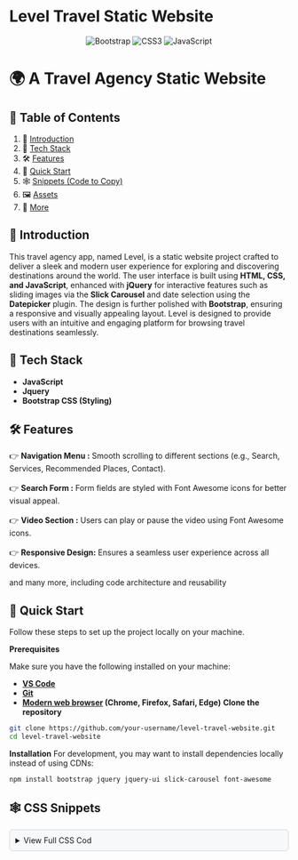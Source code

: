 # Level Travel Static Website

<p align="center">
  <img src="https://img.shields.io/badge/Bootstrap-7952B3?style=for-the-badge&logo=bootstrap&logoColor=white" alt="Bootstrap">
  <img src="https://img.shields.io/badge/CSS3-1572B6?style=for-the-badge&logo=css3&logoColor=white" alt="CSS3">
  <img src="https://img.shields.io/badge/JavaScript-F7DF1E?style=for-the-badge&logo=javascript&logoColor=black" alt="JavaScript">
</p>

# 🌍 A Travel Agency Static Website

## 📖 Table of Contents
1. 🤖 [Introduction](#introduction)
2. 🔧 [Tech Stack](#tech-stack)
3. 🛠 [Features](#features)
4. 🚀 [Quick Start](#quick-start)
5. 🕸️ [Snippets (Code to Copy)](#snippets)
6. 🖼 [Assets](#assets)
7. 📌 [More](#more)

<a id="introduction"></a>
## 🤖 Introduction
This travel agency app, named Level, is a static website project crafted to deliver a sleek and modern user experience for exploring and discovering destinations around the world. The user interface is built using **HTML, CSS, and JavaScript**, enhanced with **jQuery** for interactive features such as sliding images via the **Slick Carousel** and date selection using the **Datepicker** plugin. The design is further polished with **Bootstrap**, ensuring a responsive and visually appealing layout. Level is designed to provide users with an intuitive and engaging platform for browsing travel destinations seamlessly.

<a id="tech-stack"></a>
## 🔧 Tech Stack
- **JavaScript**
- **Jquery**
- **Bootstrap CSS (Styling)**

<a id="features"></a>
## 🛠 Features
👉 **Navigation Menu :** Smooth scrolling to different sections (e.g., Search, Services, Recommended Places, Contact).</br></br>
👉 **Search Form :** Form fields are styled with Font Awesome icons for better visual appeal.</br></br>
👉 **Video Section :** Users can play or pause the video using Font Awesome icons.</br></br>
👉 **Responsive Design:** Ensures a seamless user experience across all devices.</br>

and many more, including code architecture and reusability

<a id="quick-start"></a>
## 🚀 Quick Start
Follow these steps to set up the project locally on your machine.

**Prerequisites**

Make sure you have the following installed on your machine:
- **[VS Code](https://code.visualstudio.com/download)**
- **[Git](https://git-scm.com/)**
- **[Modern web browser](#) (Chrome, Firefox, Safari, Edge)**
**Clone the repository**
```bash
git clone https://github.com/your-username/level-travel-website.git
cd level-travel-website
```
**Installation**
For development, you may want to install dependencies locally instead of using CDNs:
```bash
npm install bootstrap jquery jquery-ui slick-carousel font-awesome
```
## 🕸️ CSS Snippets

<details >
<summary style="background: #f6f8fa; border-radius: 6px; padding: 10px; border: 1px solid #d1d5da; margin-bottom: 15px;cursor: pointer;">View Full CSS Cod</summary>

```css
:root {
    /* COLORS */
    --color-primary: #ee5057;
    --color-secondary: #111;
    --color-text: #898989;
    --color-light: #f4f4f4;

    /* FONTS */
    --font-primary: 'Open Sans', Helvetica, Arial, sans-serif;
    --font-bold: 700;
    --font-light: 400;
    --font-size-text: 13px;
    --font-size-title: 20px;
    --font-size-section-title: 48px;

    /* SIZE */
    --size-primary: 25px;
    --size-half: calc(var(--size-primary) / 2);
    --size-double: calc(var(--size-primary) * 2);
    --margin-primary: var(--size-primary);
    --margin-half: calc(var(--size-primary) / 2);
    --margin-double: calc(var(--size-primary) * 2);
    --padding-primary: var(--size-primary);
    --padding-half: var(--size-half);
    --padding-double: var(--size-double);
    --height-primary: 120px;
}

html {
    scroll-behavior: smooth;
    scroll-padding-top: 0px;
}

a {
    color: inherit;
    text-decoration: none;
}

/* VIDEO */
.video-container {
    overflow: hidden;
    width: 100%;
    height: 257px;
    position: relative;
}

.video-overlay {
    position: absolute;
    background-color: rgb(0 0 0 / 50%);
    width: 100%;
    height: 257px;
    z-index: 1;
    justify-content: center;
    align-items: center;
    display: flex;
}

.video-control-play , .video-control-pause {
    color: white;
    font-size: var(--font-size-section-title);
    cursor: pointer;
}

.video-control-pause {
    display: none;
}

.video-container video {
    width: 100%;
}

@media (min-width: 768px) {
    .navbar {
        height: var(--height-primary);
    }

    .navbar .navbar-nav .level-nav-link.nav-link {
        padding: var(--padding-double) var(--padding-primary);
    }

    .video-container {
        height: 515px;
    }

    .video-overlay {
        height: 515px;
    }
}

/* NABVAR */
.navbar .navbar-nav .level-nav-link.nav-link {
    padding-right: var(--padding-primary);
    padding-left: var(--padding-primary);
}

.navbar .navbar-nav .level-nav-link.nav-link.active,
.navbar .navbar-nav .level-nav-link.nav-link:hover {
    background-color: var(--color-primary);
    color: white;
}

.navbar-brand {
    display: flex;
    align-items: center;
    justify-content: space-between;
}

.navbar-brand h1 {margin: 0px;}

/* HERO */
.hero {
    position: relative;
    background: url('../images/bg-img-1.jpg') no-repeat center center;
    height: 515px;
    display: flex;
    align-items: center;
    justify-content: center;
}

.search-form {
    background-color: white;
    display: flex;
    align-items: center;
    justify-content: center;
    flex-wrap: wrap;
    gap: var(--size-half);
    padding: var(--padding-double) var(--padding-primary);
}

.form-group {
    flex: 1 25%;/*flex-grow=1, flex-shrink=1, flex-basis=25%*/
    position: relative;
    display: flex;
    align-items: center;
}

.form-group .form-control {
    padding-left: var(--padding-double);
    border-radius: 0;
}

.form-group i {
    position: absolute;
    font-size: var(--font-size-title);
    color: var(--color-primary);
    left: var(--size-half);
}

.btn-primary {
    background-color: var(--color-primary);
    border-radius: 0;
    border: none;
    width: 100%;
    text-transform: uppercase;
    font-weight: var(--font-bold);
}

.btn-primary:hover {
    background-color: #c3343d;
}

.need-help {
    background-color: white;
    padding: 0 var(--padding-double) var(--padding-half);
    font-size: .8rem;
}

/* SUBSCRIBE */
section {
    padding: var(--padding-double) 0;
    position: relative;
}

.section-color {
    background-color: var(--color-primary);
    color: white;
}

.section-title {font-size: var(--font-size-section-title);}
.section-subtitle {font-size: var(--font-size-title);}

.btn-white {
    border: 2px solid white;
    background-color: inherit;
    color: white;
    padding: var(--padding-half) var(--padding-primary);
}

.btn-white:hover {
    background-color: white;
    color: var(--color-primary);
}

/* SERVICES */
.section-down-arrow {
    position: absolute;
    top: 0;
    width: 100%;
    height: var(--height-primary);
}

.article {
    text-align: center;
    margin-top: var(--size-double);
    transition: all .2s ease-in;
    color: var(--color-primary);
    padding: var(--padding-primary);
}

.article:hover {
    scale: 1.1;
    box-shadow: 0 0 7px 0 var(--color-text);
}

.article-icon {
    font-size: 4rem;
    margin-bottom: var(--margin-primary);
}

.article p {
    font-size: var(--font-size-title);
}

.btn-fit {
    width: max-content;
}

/* SLIDER */
.section-gray {
    background-color: var(--color-light);
}

.level-slider-item {
    background-color: white;
    margin-right: var(--margin-half);
}

.level-slider-item img {
    width: 100%;
}

.level-slider-item-container {
    padding: var(--padding-primary);
}

.level-slider-item-container h3 {
    font-size: var(--font-size-title);
    color: var(--color-primary);
}

.level-slider-item-container p {
    font-size: var(--font-size-text);
    color: var(--color-text);
}

/* STAR PLACES */

.star-places {
    background-color: white;
}

.star-places-header {
    background-color: var(--color-primary);
    color: white;
    padding: var(--padding-half);
}

.star-places-header h3 {
    font-size: var(--font-size-title);
    font-weight: var(--font-light);
}

.star-places-header p {
    font-size: var(--font-size-text);
    font-weight: var(--font-light);
    margin: 0;
}

.star-places-body {
    padding-bottom: var(--padding-half);
}

.star-places-body a{
    background-color: var(--color-light);
    display: flex;
    justify-content: flex-start;
    gap: var(--size-primary);
    margin: var(--size-primary);
    align-items: center;
    color: var(--color-secondary);
    transition: all .2s ease-in;
}

.star-places-body a:hover {
    background-color: hwb(0 69% 22%);
}

.star-places-body h4 {
    font-size: var(--font-size-title);
    text-transform: uppercase;
}

/* CONTACT */
.contact-form {
    margin: auto;
    width: 100%;
}

.contact-form .form-control {
    background-color: var(--color-light);
    border: none;
    margin-bottom: var(--size-half);
}

.contact-form .form-group i {
    top: var(--size-half);
}

.map-container {
    padding-bottom: var(--size-half);
    width: 100%;
    height: 100%;
    cursor: grab;
}

/* FOOTER */
.footer {
    background-color: var(--color-secondary);
}

.footer p {
    padding: var(--padding-half) 0px;
    color: white;
    text-align: center;
    margin-bottom: 0px;
}

.footer a {
    color: var(--color-primary);
}
</details> ```
